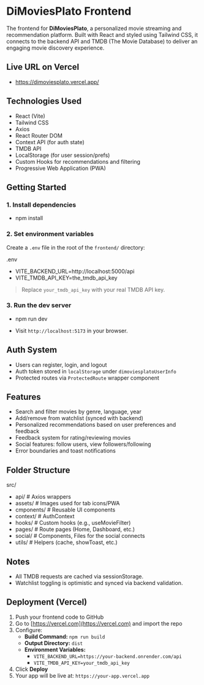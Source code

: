 # DiMoviesPlato Frontend

The frontend for **DiMoviesPlato**, a personalized movie streaming and recommendation platform. Built with React and styled using Tailwind CSS, it connects to the backend API and TMDB (The Movie Database) to deliver an engaging movie discovery experience.

## Live URL on Vercel

- https://dimoviesplato.vercel.app/

## Technologies Used

- React (Vite)
- Tailwind CSS
- Axios
- React Router DOM
- Context API (for auth state)
- TMDB API
- LocalStorage (for user session/prefs)
- Custom Hooks for recommendations and filtering
- Progressive Web Application (PWA)

## Getting Started

### 1. Install dependencies

- npm install

### 2. Set environment variables

Create a `.env` file in the root of the `frontend/` directory:

.env

- VITE_BACKEND_URL=http://localhost:5000/api
- VITE_TMDB_API_KEY=the_tmdb_api_key

> Replace `your_tmdb_api_key` with your real TMDB API key.

### 3. Run the dev server

- npm run dev

- Visit `http://localhost:5173` in your browser.

## Auth System

- Users can register, login, and logout
- Auth token stored in `localStorage` under `dimoviesplatoUserInfo`
- Protected routes via `ProtectedRoute` wrapper component

## Features

- Search and filter movies by genre, language, year
- Add/remove from watchlist (synced with backend)
- Personalized recommendations based on user preferences and feedback
- Feedback system for rating/reviewing movies
- Social features: follow users, view followers/following
- Error boundaries and toast notifications

## Folder Structure

src/

- api/ # Axios wrappers
- assets/ # Images used for tab icons/PWA
- cmponents/ # Reusable UI components
- context/ # AuthContext
- hooks/ # Custom hooks (e.g., useMovieFilter)
- pages/ # Route pages (Home, Dashboard, etc.)
- social/ # Components, Files for the social connects
- utils/ # Helpers (cache, showToast, etc.)

## Notes

- All TMDB requests are cached via sessionStorage.
- Watchlist toggling is optimistic and synced via backend validation.

## Deployment (Vercel)

1. Push your frontend code to GitHub
2. Go to [https://vercel.com](https://vercel.com) and import the repo
3. Configure:
   - **Build Command:** `npm run build`
   - **Output Directory:** `dist`
   - **Environment Variables:**
     - `VITE_BACKEND_URL=https://your-backend.onrender.com/api`
     - `VITE_TMDB_API_KEY=your_tmdb_api_key`
4. Click **Deploy**
5. Your app will be live at: `https://your-app.vercel.app`
